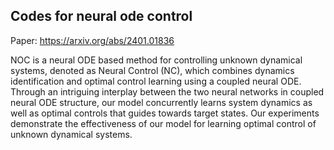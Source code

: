 ## Codes for neural ode control

Paper: https://arxiv.org/abs/2401.01836

NOC is a neural ODE based method for controlling unknown dynamical systems, denoted as Neural Control (NC), which combines dynamics identification and optimal control learning using a coupled neural ODE. Through an intriguing interplay between the two neural networks in coupled neural ODE structure, our model concurrently learns system dynamics as well as optimal controls that guides towards target states. Our experiments demonstrate the effectiveness of our model for learning optimal control of unknown dynamical systems.
